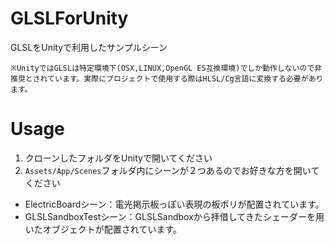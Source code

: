 # GLSLForUnity

GLSLをUnityで利用したサンプルシーン

`※UnityではGLSLは特定環境下(OSX,LINUX,OpenGL ES互換環境)でしか動作しないので非推奨とされています。実際にプロジェクトで使用する際はHLSL/Cg言語に変換する必要があります。`

# Usage

1. クローンしたフォルダをUnityで開いてください
1. `Assets/App/Scenes`フォルダ内にシーンが２つあるのでお好きな方を開いてください

- ElectricBoardシーン：電光掲示板っぽい表現の板ポリが配置されています。
- GLSLSandboxTestシーン：GLSLSandboxから拝借してきたシェーダーを用いたオブジェクトが配置されています。
